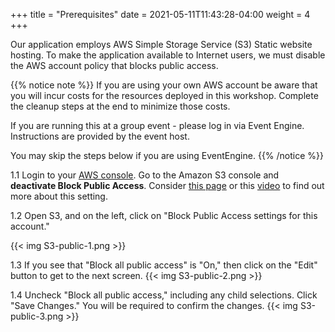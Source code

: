 +++
title = "Prerequisites"
date =  2021-05-11T11:43:28-04:00
weight = 4
+++

Our application employs AWS Simple Storage Service (S3) Static website hosting. To make the application available to Internet users, we must disable the AWS account policy that blocks public access.

{{% notice note %}}
If you are using your own AWS account be aware that you will incur costs for the resources deployed in this workshop. Complete the cleanup steps at the end to minimize those costs.

If you are running this at a group event - please log in via Event Engine. Instructions are provided by the event host.

You may skip the steps below if you are using EventEngine.
{{% /notice %}}

1.1 Login to your [AWS console](https://console.aws.amazon.com/console/home#). Go to the Amazon S3 console and **deactivate Block Public Access**. Consider  [this page](https://aws.amazon.com/s3/features/block-public-access/) or this [video](https://youtu.be/kMi5PSyFu8s) to find out more about this setting.

1.2 Open S3, and on the left, click on "Block Public Access settings for this account."

{{< img S3-public-1.png >}}

1.3 If you see that "Block all public access" is "On," then click on the "Edit" button to get to the next screen.
{{< img S3-public-2.png >}}

1.4 Uncheck "Block all public access," including any child selections. Click "Save Changes." You will be required to confirm the changes.
{{< img S3-public-3.png >}}

